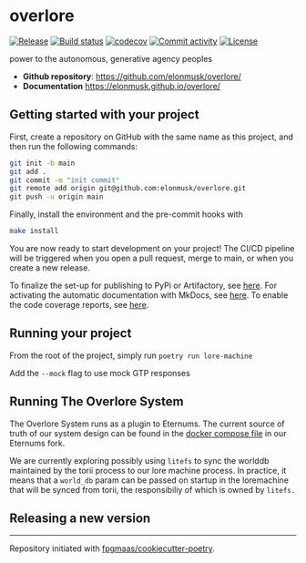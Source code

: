 # overlore

[![Release](https://img.shields.io/github/v/release/elonmusk/overlore)](https://img.shields.io/github/v/release/elonmusk/overlore)
[![Build status](https://img.shields.io/github/actions/workflow/status/elonmusk/overlore/main.yml?branch=main)](https://github.com/elonmusk/overlore/actions/workflows/main.yml?query=branch%3Amain)
[![codecov](https://codecov.io/gh/elonmusk/overlore/branch/main/graph/badge.svg)](https://codecov.io/gh/elonmusk/overlore)
[![Commit activity](https://img.shields.io/github/commit-activity/m/elonmusk/overlore)](https://img.shields.io/github/commit-activity/m/elonmusk/overlore)
[![License](https://img.shields.io/github/license/elonmusk/overlore)](https://img.shields.io/github/license/elonmusk/overlore)

power to the autonomous, generative agency peoples

- **Github repository**: <https://github.com/elonmusk/overlore/>
- **Documentation** <https://elonmusk.github.io/overlore/>

## Getting started with your project

First, create a repository on GitHub with the same name as this project, and then run the following commands:

```bash
git init -b main
git add .
git commit -m "init commit"
git remote add origin git@github.com:elonmusk/overlore.git
git push -u origin main
```

Finally, install the environment and the pre-commit hooks with

```bash
make install
```

You are now ready to start development on your project!
The CI/CD pipeline will be triggered when you open a pull request, merge to main, or when you create a new release.

To finalize the set-up for publishing to PyPi or Artifactory, see [here](https://fpgmaas.github.io/cookiecutter-poetry/features/publishing/#set-up-for-pypi).
For activating the automatic documentation with MkDocs, see [here](https://fpgmaas.github.io/cookiecutter-poetry/features/mkdocs/#enabling-the-documentation-on-github).
To enable the code coverage reports, see [here](https://fpgmaas.github.io/cookiecutter-poetry/features/codecov/).

## Running your project

From the root of the project, simply run `poetry run lore-machine`

Add the `--mock` flag to use mock GTP responses

## Running The Overlore System

The Overlore System runs as a plugin to Eternums. The current source of truth of our system design can be found in the [docker compose file](https://github.com/The-Overlore/eternum/blob/main/docker-compose.yml#L3) in our Eternums fork.

We are currently exploring possibly using `litefs` to sync the worlddb maintained by the torii process to our lore machine process. In practice, it means that a `world_db` param can be passed on startup in the loremachine that will be synced from torii, the responsibiliy of which is owned by `litefs.`

## Releasing a new version

---

Repository initiated with [fpgmaas/cookiecutter-poetry](https://github.com/fpgmaas/cookiecutter-poetry).
